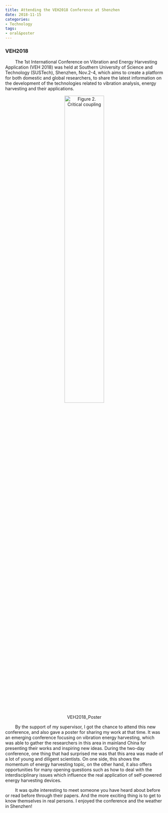 ```yaml
---
title: Attending the VEH2018 Conference at Shenzhen
date: 2018-11-15
categories:
- Technology
tags:
- oral&poster
---
```



### VEH2018
&nbsp;&nbsp;&nbsp;&nbsp;&nbsp;&nbsp;&nbsp; The 1st International Conference on Vibration and Energy Harvesting Application (VEH 2018) was held at Southern University of Science and Technology (SUSTech), Shenzhen, Nov.2-4, which aims to create a platform for both domestic and global researchers, to share the latest information on the development of the technologies related to vibration analysis, energy harvesting and their applications. 

<!--more-->

<div align="center">    
    <p><img src="http://tva1.sinaimg.cn/large/0060lm7Tly1g59tbi3a3jj30u016fhdx.jpg" alt="Figure 2. Critical coupling"  style="width:50%" />
    <p>VEH2018_Poster
</div>

&nbsp;&nbsp;&nbsp;&nbsp;&nbsp;&nbsp;&nbsp; By the support of my supervisor, I got the chance to attend this new conference, and also gave a poster for sharing my work at that time. It was an emerging conference focusing on vibration energy harvesting, which was able to gather the researchers in this area in mainland China for presenting their works and inspiring new ideas. During the two-day conference, one thing that had surprised me was that this area was made of a lot of young and diligent scientists. On one side, this shows the momentum of energy harvesting topic, on the other hand, it also offers opportunities for many opening questions such as how to deal with the interdisciplinary issues which influence the real application of self-powered energy harvesting devices.

&nbsp;&nbsp;&nbsp;&nbsp;&nbsp;&nbsp;&nbsp; It was quite interesting to meet someone you have heard about before or read before through their papers. And the more exciting thing is to get to know themselves in real persons. I enjoyed the conference and the weather in Shenzhen!



